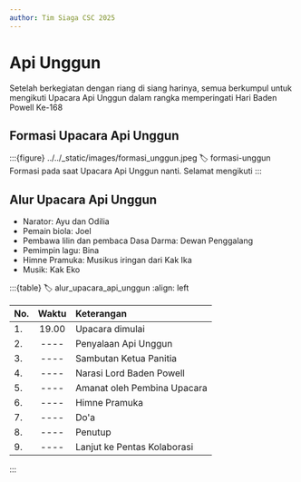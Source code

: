 ```yaml
---
author: Tim Siaga CSC 2025
---
```

# Api Unggun
Setelah berkegiatan dengan riang di siang harinya, semua berkumpul untuk mengikuti Upacara Api Unggun dalam rangka memperingati Hari Baden Powell Ke-168

## Formasi Upacara Api Unggun
:::{figure} ../../_static/images/formasi_unggun.jpeg
:label: formasi-unggun
Formasi pada saat Upacara Api Unggun nanti. Selamat mengikuti
:::

## Alur Upacara Api Unggun

- Narator: Ayu dan Odilia
- Pemain biola: Joel
- Pembawa lilin dan pembaca Dasa Darma: Dewan Penggalang
- Pemimpin lagu: Bina
- Himne Pramuka: Musikus iringan dari Kak Ika
- Musik: Kak Eko

:::{table}
:label: alur_upacara_api_unggun
:align: left

| No.| Waktu | Keterangan |
| :--| :----: | :------ |
| 1. | 19.00 | Upacara dimulai |
| 2. | ---- | Penyalaan Api Unggun |
| 3. | ---- | Sambutan Ketua Panitia |
| 4. | ---- | Narasi Lord Baden Powell |
| 5. | ---- | Amanat oleh Pembina Upacara |
| 6. | ---- | Himne Pramuka |
| 7. | ---- | Do'a |
| 8. | ---- | Penutup |
| 9. | ---- | Lanjut ke Pentas Kolaborasi |


:::
